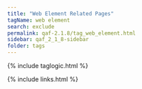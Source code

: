 ```yaml
---
title: "Web Element Related Pages"
tagName: web element
search: exclude
permalink: qaf-2.1.8/tag_web_element.html
sidebar: qaf_2_1_8-sidebar
folder: tags
---
```

{% include taglogic.html %}

{% include links.html %}
